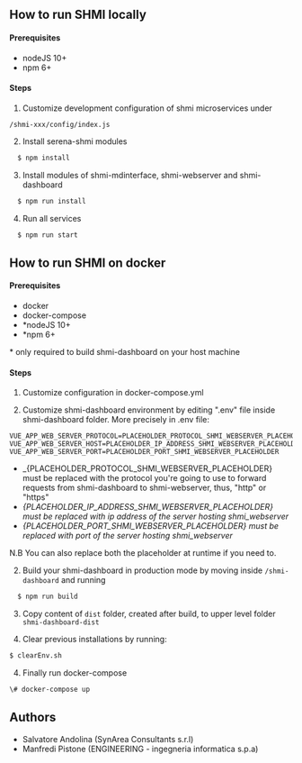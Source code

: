 
## How to run SHMI locally

#### Prerequisites

- nodeJS 10+
- npm 6+

#### Steps
1. Customize development configuration of shmi microservices under

```/shmi-xxx/config/index.js```

2. Install serena-shmi modules

```sh
  $ npm install
```

3. Install modules of shmi-mdinterface, shmi-webserver and shmi-dashboard

```sh
  $ npm run install
```

4. Run all services

```sh
  $ npm run start
```

## How to run SHMI on docker

#### Prerequisites

- docker
- docker-compose
- *nodeJS 10+
- *npm 6+

\* only required to build shmi-dashboard on your host machine

#### Steps

1. Customize configuration in docker-compose.yml

2. Customize shmi-dashboard environment by editing ".env" file inside shmi-dashboard folder. More precisely in .env file:

```
VUE_APP_WEB_SERVER_PROTOCOL=PLACEHOLDER_PROTOCOL_SHMI_WEBSERVER_PLACEHOLDER
VUE_APP_WEB_SERVER_HOST=PLACEHOLDER_IP_ADDRESS_SHMI_WEBSERVER_PLACEHOLDER
VUE_APP_WEB_SERVER_PORT=PLACEHOLDER_PORT_SHMI_WEBSERVER_PLACEHOLDER
```
- _{PLACEHOLDER_PROTOCOL_SHMI_WEBSERVER_PLACEHOLDER} must be replaced with the protocol you're going to use to forward requests from shmi-dashboard to shmi-webserver, thus, "http" or "https"
- _{PLACEHOLDER_IP_ADDRESS_SHMI_WEBSERVER_PLACEHOLDER} must be replaced with ip address of the server hosting shmi_webserver_
- _{PLACEHOLDER_PORT_SHMI_WEBSERVER_PLACEHOLDER} must be replaced with port of the server hosting shmi_webserver_


N.B You can also replace both the placeholder at runtime if you need to.

2. Build your shmi-dashboard in production mode by moving inside ```/shmi-dashboard``` and running

```sh
  $ npm run build
```
3. Copy content of ```dist``` folder, created after build, to upper level folder ```shmi-dashboard-dist```

3. Clear previous installations by running:

```sh
$ clearEnv.sh
```

4. Finally run docker-compose

```sh
\# docker-compose up
```

## Authors
* Salvatore Andolina (SynArea Consultants s.r.l)
* Manfredi Pistone (ENGINEERING - ingegneria informatica s.p.a)
